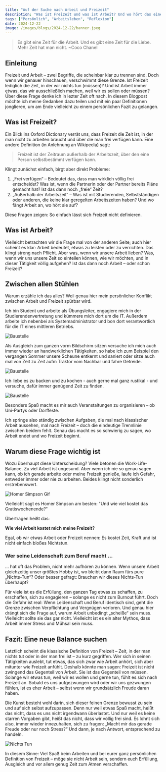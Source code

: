 ```yaml
---
title: "Auf der Suche nach Arbeit und Freizeit"
description: "Was ist Freizeit und was ist Arbeit? Und wo hört das eine auf und das andere an? Ein Blogpost über die Suche nach der richtigen Balance."
tags: ["Persönlich", "Arbeitsleben", "Reflexion"]
date: 2024-12-22
image: /images/blogs/2024-12-22/banner.jpeg
---
```


> Es gibt eine Zeit für die Arbeit. Und es gibt eine Zeit für die Liebe. Mehr Zeit hat man nicht.
> ~Coco Chanel

## Einleitung

Freizeit und Arbeit – zwei Begriffe, die scheinbar klar zu trennen sind. Doch wenn wir genauer hinschauen, verschwimmt diese Grenze. Ist Freizeit lediglich die Zeit, in der wir nichts tun (müssen)? Und ist Arbeit immer etwas, das wir ausschließlich machen, weil wir es sollen oder müssen?
Über diese Frage denke ich in lezter Zeit oft nach.
In diesem Blogpost möchte ich meine Gedanken dazu teilen und mit ein paar Definitionen jonglieren, um am Ende vielleicht zu einem persönlichen Fazit zu gelangen.

## Was ist Freizeit?

Ein Blick ins Oxford Dictionary verrät uns, dass Freizeit die Zeit ist, in der man nicht zu arbeiten braucht und über die man frei verfügen kann. Eine andere Definition (in Anlehnung an Wikipedia) sagt:

> Freizeit ist der Zeitraum außerhalb der Arbeitszeit, über den eine Person selbstbestimmt verfügen kann.

Klingt zunächst einfach, birgt aber direkt Probleme:

1. „Frei verfügen“ – Bedeutet das, dass man wirklich völlig frei entscheidet? Was ist, wenn die Partnerin oder der Partner bereits Pläne gemacht hat? Ist das dann noch „freie“ Zeit?
2. „Außerhalb der Arbeitszeit“ – Was ist mit Studierenden, Selbstständigen oder anderen, die keine klar geregelten Arbeitszeiten haben? Und wo fängt Arbeit an, wo hört sie auf?

Diese Fragen zeigen: So einfach lässt sich Freizeit nicht definieren.

## Was ist Arbeit?

Vielleicht betrachten wir die Frage mal von der anderen Seite; auch hier scheint es klar: Arbeit bedeutet, etwas zu leisten oder zu verrichten. Das klingt streng nach Pflicht. Aber was, wenn wir unsere Arbeit lieben? Was, wenn wir uns unsere Zeit so einteilen können, wie wir möchten, und in dieser Tätigkeit völlig aufgehen? Ist das dann noch Arbeit – oder schon Freizeit?

## Zwischen allen Stühlen

Warum erzähle ich das alles? Weil genau hier mein persönlicher Konflikt zwischen Arbeit und Freizeit spürbar wird.

Ich bin Student und arbeite als Übungsleiter, engagiere mich in der Studierendenvertretung und kümmere mich dort um die IT. Außerdem arbeite ich nebenbei als Systemadministrator und bon dort verantwortlich für die IT eines mittleren Betriebs.

![Baustelle](/images/blogs/2024-12-22/baustelle.jpeg)

Als Ausgleich zum ganzen vorm Bildschirm sitzen versuche ich mich auch immer wieder an handwerklichen Tätigkeiten, so habe ich zum Beispiel den vergangen Sommer unsere Scheune entkernt und saniert oder sitze auch mal von Zeit zu Zeit aufm Traktor vom Nachbar und fahre Getreide.

![Baustelle](/images/blogs/2024-12-22/kochen.jpeg)

Ich liebe es zu backen und zu kochen - auch gerne mal ganz rustikal - und versuche, dafür immer genügend Zeit zu finden.

![Baustelle](/images/blogs/2024-12-22/party.jpeg)

Besonders Spaß macht es mir auch Veranstaltungen zu organisieren – ob Uni-Partys oder Dorffeste.

Ich springe also ständig zwischen Aufgaben, die mal nach klassischer Arbeit aussehen, mal nach Freizeit – doch die eindeutige Trennlinie zwischen beidem fehlt. Genau das macht es so schwierig zu sagen, wo Arbeit endet und wo Freizeit beginnt.

## Warum diese Frage wichtig ist

Wozu überhaupt diese Unterscheidung? Viele betonen die Work-Life-Balance. Zu viel Arbeit ist ungesund. Aber wenn ich nie so genau sagen kann, ob ich gerade arbeite oder meine Freizeit genieße, laufe ich Gefahr, entweder immer oder nie zu arbeiten. Beides klingt nicht sonderlich erstrebenswert.

![Homer Simpson Gif](https://media4.giphy.com/media/v1.Y2lkPTc5MGI3NjExOG10NDhlMzMwdHZldjU0ajhrY3Jtc2x6a3R6Zjl2dmJlaHJpNmlueSZlcD12MV9pbnRlcm5hbF9naWZfYnlfaWQmY3Q9Zw/jUwpNzg9IcyrK/giphy.webp)

Vielleicht sagt es Homer Simpson am besten: "Und wie viel kostet das Gratiswochenende?"

Übertragen heißt das:

**Wie viel Arbeit kostet mich meine Freizeit?**

Egal, ob wir etwas Arbeit oder Freizeit nennen: Es kostet Zeit, Kraft und ist nicht einfach bloßes Nichtstun.

### Wer seine Leidenschaft zum Beruf macht ...

... hat oft das Problem, nicht mehr aufhören zu können. Wenn unsere Arbeit gleichzeitig unser größtes Hobby ist, wo bleibt dann Raum fürs pure „Nichts-Tun“? Oder besser gefragt: Brauchen wir dieses Nichts-Tun überhaupt?

Für viele ist es die Erfüllung, den ganzen Tag etwas zu schaffen, zu erschaffen, sich zu engagieren – solange es nicht zum Burnout führt. Doch die Gefahr ist real: Wenn Leidenschaft und Beruf identisch sind, geht die Grenze zwischen Verpflichtung und Vergnügen verloren. Und genau hier drängt sich die Frage auf, warum Arbeit unbedingt „scheiße“ sein muss. Vielleicht sollte sie das gar nicht. Vielleicht ist es ein alter Mythos, dass Arbeit immer Stress und Mühsal sein muss.

## Fazit: Eine neue Balance suchen

Letztlich scheint die klassische Definition von Freizeit – Zeit, in der man nichts tut oder in der man frei ist – zu kurz gegriffen. Wer sich in seinen Tätigkeiten auslebt, tut etwas, das sich zwar wie Arbeit anhört, sich aber mitunter wie Freizeit anfühlt. Deshalb könnte man sagen: Freizeit ist nicht zwingend das Gegenteil von Arbeit. Sie ist das Gegenteil von müssen. Solange wir etwas tun, weil wir es wollen und gerne tun, fühlt es sich nach Freizeit an. Sobald es uns aufgezwungen wird oder wir uns gezwungen fühlen, ist es eher Arbeit – selbst wenn wir grundsätzlich Freude daran haben.

Die Kunst besteht wohl darin, sich dieser feinen Grenze bewusst zu sein und auf sich selbst aufzupassen. Denn nur weil etwas Spaß macht, heißt das nicht, dass es uns nicht irgendwann überlastet. Und nur weil es keine starren Vorgaben gibt, heißt das nicht, dass wir völlig frei sind. Es lohnt sich also, immer wieder innezuhalten, sich zu fragen: „Macht mir das gerade Freude oder nur noch Stress?“ Und dann, je nach Antwort, entsprechend zu handeln.

![Nichts Tun](/images/blogs/2024-12-22/relaxing.jpeg)

In diesem Sinne: Viel Spaß beim Arbeiten und bei eurer ganz persönlichen Definition von Freizeit – möge sie nicht Arbeit sein, sondern euch Erfüllung, Ausgleich und vor allem genug Zeit zum Atmen verschaffen.
